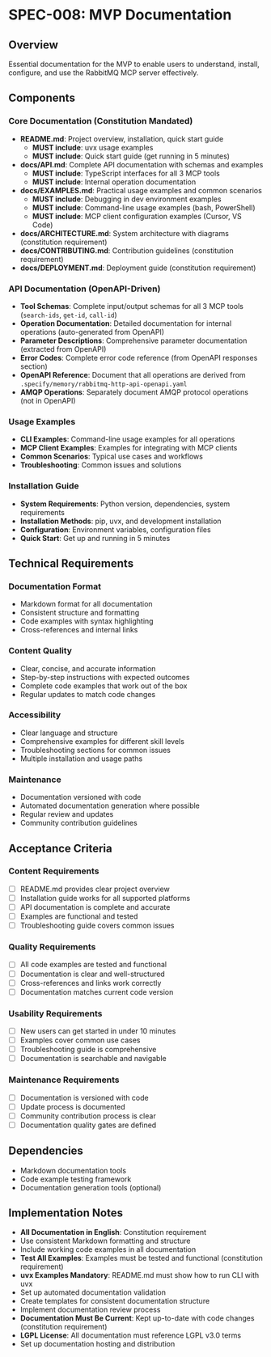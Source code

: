 # SPEC-008: MVP Documentation

## Overview
Essential documentation for the MVP to enable users to understand, install, configure, and use the RabbitMQ MCP server effectively.

## Components

### Core Documentation (Constitution Mandated)
- **README.md**: Project overview, installation, quick start guide
  - **MUST include**: uvx usage examples
  - **MUST include**: Quick start guide (get running in 5 minutes)
- **docs/API.md**: Complete API documentation with schemas and examples
  - **MUST include**: TypeScript interfaces for all 3 MCP tools
  - **MUST include**: Internal operation documentation
- **docs/EXAMPLES.md**: Practical usage examples and common scenarios
  - **MUST include**: Debugging in dev environment examples
  - **MUST include**: Command-line usage examples (bash, PowerShell)
  - **MUST include**: MCP client configuration examples (Cursor, VS Code)
- **docs/ARCHITECTURE.md**: System architecture with diagrams (constitution requirement)
- **docs/CONTRIBUTING.md**: Contribution guidelines (constitution requirement)
- **docs/DEPLOYMENT.md**: Deployment guide (constitution requirement)

### API Documentation (OpenAPI-Driven)
- **Tool Schemas**: Complete input/output schemas for all 3 MCP tools (`search-ids`, `get-id`, `call-id`)
- **Operation Documentation**: Detailed documentation for internal operations (auto-generated from OpenAPI)
- **Parameter Descriptions**: Comprehensive parameter documentation (extracted from OpenAPI)
- **Error Codes**: Complete error code reference (from OpenAPI responses section)
- **OpenAPI Reference**: Document that all operations are derived from `.specify/memory/rabbitmq-http-api-openapi.yaml`
- **AMQP Operations**: Separately document AMQP protocol operations (not in OpenAPI)

### Usage Examples
- **CLI Examples**: Command-line usage examples for all operations
- **MCP Client Examples**: Examples for integrating with MCP clients
- **Common Scenarios**: Typical use cases and workflows
- **Troubleshooting**: Common issues and solutions

### Installation Guide
- **System Requirements**: Python version, dependencies, system requirements
- **Installation Methods**: pip, uvx, and development installation
- **Configuration**: Environment variables, configuration files
- **Quick Start**: Get up and running in 5 minutes

## Technical Requirements

### Documentation Format
- Markdown format for all documentation
- Consistent structure and formatting
- Code examples with syntax highlighting
- Cross-references and internal links

### Content Quality
- Clear, concise, and accurate information
- Step-by-step instructions with expected outcomes
- Complete code examples that work out of the box
- Regular updates to match code changes

### Accessibility
- Clear language and structure
- Comprehensive examples for different skill levels
- Troubleshooting sections for common issues
- Multiple installation and usage paths

### Maintenance
- Documentation versioned with code
- Automated documentation generation where possible
- Regular review and updates
- Community contribution guidelines

## Acceptance Criteria

### Content Requirements
- [ ] README.md provides clear project overview
- [ ] Installation guide works for all supported platforms
- [ ] API documentation is complete and accurate
- [ ] Examples are functional and tested
- [ ] Troubleshooting guide covers common issues

### Quality Requirements
- [ ] All code examples are tested and functional
- [ ] Documentation is clear and well-structured
- [ ] Cross-references and links work correctly
- [ ] Documentation matches current code version

### Usability Requirements
- [ ] New users can get started in under 10 minutes
- [ ] Examples cover common use cases
- [ ] Troubleshooting guide is comprehensive
- [ ] Documentation is searchable and navigable

### Maintenance Requirements
- [ ] Documentation is versioned with code
- [ ] Update process is documented
- [ ] Community contribution process is clear
- [ ] Documentation quality gates are defined

## Dependencies
- Markdown documentation tools
- Code example testing framework
- Documentation generation tools (optional)

## Implementation Notes
- **All Documentation in English**: Constitution requirement
- Use consistent Markdown formatting and structure
- Include working code examples in all documentation
- **Test All Examples**: Examples must be tested and functional (constitution requirement)
- **uvx Examples Mandatory**: README.md must show how to run CLI with uvx
- Set up automated documentation validation
- Create templates for consistent documentation structure
- Implement documentation review process
- **Documentation Must Be Current**: Kept up-to-date with code changes (constitution requirement)
- **LGPL License**: All documentation must reference LGPL v3.0 terms
- Set up documentation hosting and distribution
